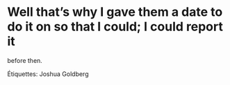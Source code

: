 # Well that’s why I gave them a date to do it on so that I could; I could report it
before then.

Étiquettes: Joshua Goldberg
